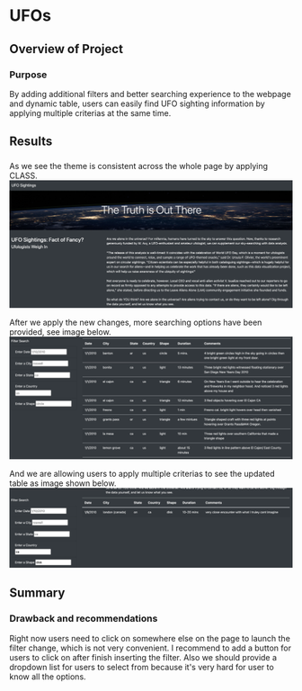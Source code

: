 # UFOs

## Overview of Project

### Purpose
By adding additional filters and better searching experience to the webpage and dynamic table, users can easily find UFO sighting information by applying multiple criterias at the same time.

## Results

### 
As we see the theme is consistent across the whole page by applying CLASS.
![Image 1](https://github.com/yiningJ/UFOs/blob/main/static/images/Image%201.png)

After we apply the new changes, more searching options have been provided, see image below.
![Image 2](https://github.com/yiningJ/UFOs/blob/main/static/images/Image%202.png)

And we are allowing users to apply multiple criterias to see the updated table as image shown below.
![Image 3](https://github.com/yiningJ/UFOs/blob/main/static/images/Image%203.png)

## Summary

### Drawback and recommendations
Right now users need to click on somewhere else on the page to launch the filter change, which is not very convenient. 
I recommend to add a button for users to click on after finish inserting the filter. Also we should provide a dropdown list for users to select from because it's very hard for user to know all the options.
